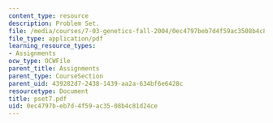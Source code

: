 ```yaml
---
content_type: resource
description: Problem Set.
file: /media/courses/7-03-genetics-fall-2004/0ec4797beb7d4f59ac3508b4c81d24ce_pset7.pdf
file_type: application/pdf
learning_resource_types:
- Assignments
ocw_type: OCWFile
parent_title: Assignments
parent_type: CourseSection
parent_uid: 439282d7-2438-1439-aa2a-634bf6e6428c
resourcetype: Document
title: pset7.pdf
uid: 0ec4797b-eb7d-4f59-ac35-08b4c81d24ce
---
```


